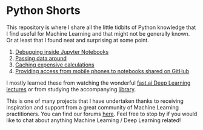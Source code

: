 # Python Shorts

This repository is where I share all the little tidbits of Python knowledge that I find useful for Machine Learning and that might not be generally known. Or at least that I found neat and surprising at some point.

1. [Debugging inside Jupyter Notebooks](https://radekosmulski.github.io/python_shorts/debugging_inside_jupyter_notebooks.html)
2. [Passing data around](https://radekosmulski.github.io/python_shorts/passing_data_around.html)
3. [Caching expensive calculations](https://radekosmulski.github.io/python_shorts/caching_expensive_calculations.html)
4. [Providing access from mobile phones to notebooks shared on GitHub](https://radekosmulski.github.io/python_shorts/provide_access_to_notebooks_from_mobile_phones.html)

I mostly learned these from watching the wonderful [fast.ai Deep Learning lectures](http://course.fast.ai/) or from studying the accompanying [library](https://github.com/fastai/fastai).

This is one of many projects that I have undertaken thanks to receiving inspiration and support from a great community of Machine Learning practitioners. You can find our forums [here](http://forums.fast.ai/). Feel free to stop by if you would like to chat about anything Machine Learning / Deep Learning related!
